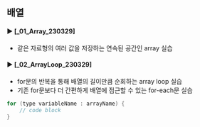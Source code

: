 ####
## 배열
####
#### ► [_01_Array_230329]
- 같은 자료형의 여러 값을 저장하는 연속된 공간인 array 실습
####
#### ► [_02_ArrayLoop_230329]
- for문의 반복을 통해 배열의 길이만큼 순회하는 array loop 실습
- 기존 for문보다 더 간편하게 배열에 접근할 수 있는 for-each문 실습
``` Java
for (type variableName : arrayName) {
    // code block
}
```
####
